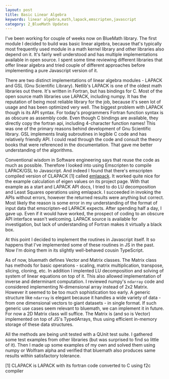```yaml
---
layout: post
title: Basic Linear Algebra
keywords: linear algebra,math,lapack,emscripten,javascript
category: 2_BlueMath Updates
---
```


I've been working for couple of weeks now on BlueMath library. The first module I decided to build was basic linear algebra, because that's typically most frequently used module in a math kernel library and other libraries also depend on it. It's fairly well understood and has multiple implementations available in open source. I spent some time reviewing different libraries that offer linear algebra and tried couple of different approaches before implementing a pure Javascript version of it.

There are two distinct implementations of linear algebra modules - LAPACK and GSL (Gnu Scientific Library). Netlib's LAPACK is one of the oldest math libraries out there. It's written in Fortran, but has bindings for C. Most of the open source math libraries use LAPACK, including numpy. It has the reputation of being most reliable library for the job, because it's seen lot of usage and has been optimized very well. The biggest problem with LAPACK though is its API syntax. For today's programmers Fortran function syntax is as obscure as assembly code. Even though C bindings are available, they directly copy the fortran api, including 4-character function names! This was one of the primary reasons behind development of Gnu Scientific library. GSL implements linalg subroutines in legible C code and has relatively friendly API. I could read through the code and consult the theory books that were referenced in the documentation. That gave me better understanding of the algorithms.

Conventional wisdom in Software engineering says that reuse the code as much as possible. Therefore I looked into using Emscripten to compile LAPACK/GSL to Javascript. And indeed I found that there's emscripten compiled version of CLAPACK [1] called [emlapack](https://github.com/likr/emlapack). It worked quite nice for the example calculation of eigen values on its project page. With that example as a start and LAPACK API docs, I tried to do LU decomposition and Least Squares operations using emlapack. I succeeded in invoking the APIs without errors, however the returned results were anything but correct. Most likely the reason is some error in my understanding of the format of input data that emscripten-ed LAPACK expects. After spending half a day, I gave up. Even if it would have worked, the prospect of coding to an obscure API interface wasn't welcoming. LAPACK source is available for investigation, but lack of understanding of Fortran makes it virtually a black box.

At this point I decided to implement the routines in Javascript itself. It so happens that I've implemented some of these routines in JS in the past. Now I'm doing them in its slightly well-behaved cousin TypeScript.

As of now, bluemath defines Vector and Matrix classes. The Matrix class has methods for basic operations - scaling, matrix multiplication, transpose, slicing, cloning, etc. In addition I implented LU decomposition and solving of system of linear equations on top of it. This also allowed implementation of inverse and determinant computation. I reviewed numpy's `ndarray` code and considered implementing N-dimensional array instead of 2x2 Matrix. However it seemed to be too much sophistication too early. A generic structure like `ndarray` is elegant because it handles a wide variety of data - from one dimensional vectors to giant datasets - in single format. If such generic use cases seem relevant to bluemath, we can implement it in future. For now a 2D Matrix class will suffice. The Matrix is (and so is Vector) implemented on top of JS's TypedArrays, thus using efficient in-memory storage of these data structures.

All the methods are being unit tested with a QUnit test suite. I gathered some test examples from other libraries (but was surprised to find so little of it). Then I made up some examples of my own and solved them using numpy or Wolfram alpha and verified that bluemath also produces same results within satisfactory tolerance.



[1] CLAPACK is LAPACK with its fortran code converted to C using f2c compiler
